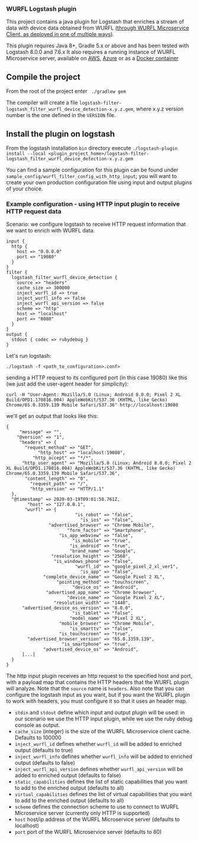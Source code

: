 ### WURFL Logstash plugin

This project contains a java plugin for Logstash that enriches a stream of data with device data obtained from WURFL ([through WURFL Microservice Client, as deployed in one of multiple ways](https://www.scientiamobile.com/products/wurfl-microservice/)).

This plugin requires Java 8+, Gradle 5.x or above and has been tested with Logstash 8.0.0 and 7.6.x
It also requires a running instance of WURFL Microservice server, available on [AWS](https://aws.amazon.com/marketplace/search/results?x=26&y=17&searchTerms=WURFL), [Azure](https://azuremarketplace.microsoft.com/en-us/marketplace/apps?search=WURFL&page=1) or as a [Docker container](https://www.scientiamobile.com/products/wurfl-microservice-docker-detect-device/)

## Compile the project

From the root of the project enter ` ./gradlew gem`

The compiler will create a file `logstash-filter-logstash_filter_wurfl_device_detection-x.y.z.gem`, where x.y.z version number
is the one defined in the `VERSION` file.

## Install the plugin on logstash

  From the logstash installation `bin` directory execute
  `./logstash-plugin install --local <plugin_project_home>/logstash-filter-logstash_filter_wurfl_device_detection-x.y.z.gem`
  
  You can find a sample configuration for this plugin can be found under `sample_config/wurfl_filter_config_with_http_input`; you will want to create your own
  production configuration file using input and output plugins of your choice.
  
### Example configuration - using HTTP input plugin to receive HTTP request data
Scenario: we configure logstash to receive HTTP request information that we want to enrich with WURFL data.

```
input {
  http {
    host => "0.0.0.0"
    port => "19080"
  }
}
filter {
  logstash_filter_wurfl_device_detection {
    source => "headers"
    cache_size => 300000
    inject_wurfl_id => true
    inject_wurfl_info => false
    inject_wurfl_api_version => false
    scheme => "http"
    host => "localhost"
    port => "8080"
  }
}
output {
  stdout { codec => rubydebug }
}
```

Let's run logstash:

`./logstash -f <path_to_configuration>.conf>`

sending a HTTP request to its configured port (in this case 19080) like this (we just add the user-agent header for simplicity):

`curl -H "User-Agent: Mozilla/5.0 (Linux; Android 8.0.0; Pixel 2 XL Build/OPD1.170816.004) AppleWebKit/537.36 (KHTML, like Gecko) Chrome/65.0.3359.139 Mobile Safari/537.36" http://localhost:19080`

we'll get an output that looks like this:
  
  ```
{
       "message" => "",
      "@version" => "1",
       "headers" => {
         "request_method" => "GET",
              "http_host" => "localhost:19080",
            "http_accept" => "*/*",
        "http_user_agent" => "Mozilla/5.0 (Linux; Android 8.0.0; Pixel 2 XL Build/OPD1.170816.004) AppleWebKit/537.36 (KHTML, like Gecko) Chrome/65.0.3359.139 Mobile Safari/537.36",
         "content_length" => "0",
           "request_path" => "/",
           "http_version" => "HTTP/1.1"
    },
    "@timestamp" => 2020-03-19T09:01:58.761Z,
          "host" => "127.0.0.1",
         "wurfl" => {
                            "is_robot" => "false",
                              "is_ios" => "false",
                  "advertised_browser" => "Chrome Mobile",
                         "form_factor" => "Smartphone",
                      "is_app_webview" => "false",
                           "is_mobile" => "true",
                          "is_android" => "true",
                          "brand_name" => "Google",
                   "resolution_height" => "2560",
                    "is_windows_phone" => "false",
                            "wurfl_id" => "google_pixel_2_xl_ver1",
                              "is_app" => "false",
                "complete_device_name" => "Google Pixel 2 XL",
                     "pointing_method" => "touchscreen",
                           "device_os" => "Android",
                 "advertised_app_name" => "Chrome browser",
                         "device_name" => "Google Pixel 2 XL",
                    "resolution_width" => "1440",
        "advertised_device_os_version" => "8.0.0",
                           "is_tablet" => "false",
                          "model_name" => "Pixel 2 XL",
                      "mobile_browser" => "Chrome Mobile",
                          "is_smarttv" => "false",
                      "is_touchscreen" => "true",
          "advertised_browser_version" => "65.0.3359.139",
                       "is_smartphone" => "true",
                "advertised_device_os" => "Android",
        [...]
    }
}

```

The http input plugin receives an http request to the specified host and port, with a payload map that contains the HTTP headers that the WURFL plugin will analyze.
Note that the `source` name is `headers`. Also note that you can configure the logstash input as you want,
but if you want the WURFL plugin to work with headers, you must configure it so that it uses an header map.

- `stdin` and `stdout` define which input and output plugin will be used:  in our scenario
 we use the HTTP input plugin, while we use the ruby debug console as output.
- `cache_size` (integer) is the size of the WURFL Microservice client cache. Defaults to 100000
- `inject_wurfl_id` defines whether `wurfl_id` will be added to enriched output (defaults to true)
- `inject_wurfl_info` defines whether `wurfl_info` will be added to enriched output (defaults to false)
- `inject_wurfl_api_version` defines whether `wurfl_api_version` will be added to enriched output (defaults to false)
- `static_capabilities` defines the list of static capabilities that you want to add to the enriched output (defaults to all)
- `virtual_capabilities` defines the list of virtual capabilities that you want to add to the enriched output (defaults to all)
- `scheme` defines the connection scheme to use to connect to WURFL Microservice server (currently only HTTP is supported)
- `host` host/ip address of the WURFL Microservice server (defaults to localhost)
- `port` port of the WURFL Microservice server (defaults to 80)
